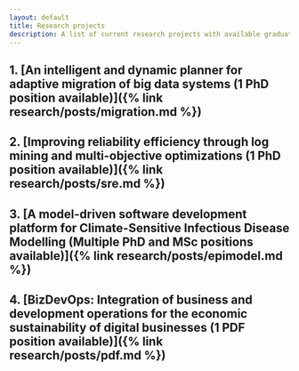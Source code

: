 ```yaml
---
layout: default
title: Research projects
description: A list of current research projects with available graduate positions
---
```



## 1. [An intelligent and dynamic planner for adaptive migration of big data systems (1 PhD position available)]({% link research/posts/migration.md %})
## 2. [Improving reliability efficiency through log mining and multi-objective optimizations (1 PhD position available)]({% link research/posts/sre.md %})
## 3. [A model-driven software development platform for Climate-Sensitive Infectious Disease Modelling (Multiple PhD and MSc positions available)]({% link research/posts/epimodel.md %})
## 4. [BizDevOps: Integration of business and development operations for the economic sustainability of digital businesses (1 PDF position available)]({% link research/posts/pdf.md %})
